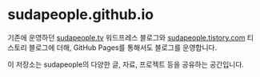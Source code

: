 # sudapeople.github.io

기존에 운영하던 [sudapeople.tv](https://sudapeople.tv) 워드프레스 블로그와 [sudapeople.tistory.com](https://sudapeople.tistory.com) 티스토리 블로그에 더해, GitHub Pages를 통해서도 블로그를 운영합니다.

이 저장소는 sudapeople의 다양한 글, 자료, 프로젝트 등을 공유하는 공간입니다.
